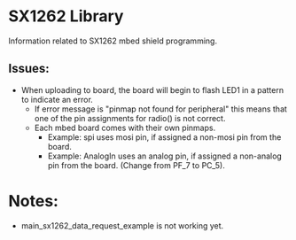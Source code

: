 # SX1262 Library
Information related to SX1262 mbed shield programming.

## Issues:
- When uploading to board, the board will begin to flash LED1 in a pattern to indicate an error.
	- If error message is "pinmap not found for peripheral" this means that one of the pin assignments for radio() is not correct.
	- Each mbed board comes with their own pinmaps.
		- Example: spi uses mosi pin, if assigned a non-mosi pin from the board.
		- Example: AnalogIn uses an analog pin, if assigned a non-analog pin from the board. (Change from PF_7 to PC_5).

# Notes:
- main_sx1262_data_request_example is not working yet.
